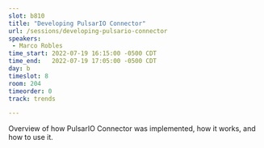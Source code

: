 ```yaml
---
slot: b810
title: "Developing PulsarIO Connector"
url: /sessions/developing-pulsario-connector
speakers:
 - Marco Robles
time_start: 2022-07-19 16:15:00 -0500 CDT
time_end:   2022-07-19 17:05:00 -0500 CDT
day: b
timeslot: 8
room: 204
timeorder: 0
track: trends

---
```


Overview of how PulsarIO Connector was implemented, how it works, and how to use it.